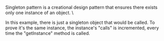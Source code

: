 Singleton pattern is a creational design pattern that ensures there exists only
one instance of an object. \

In this example, there is just a singleton object that would be called.
To prove it's the same instance, the instance's "calls" is incremented, 
every time the "getInstance" method is called.